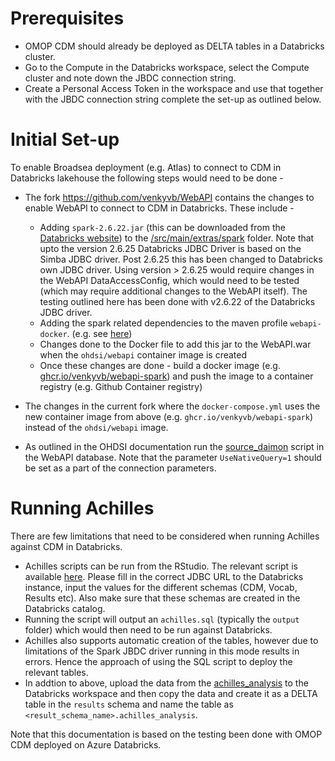 # Prerequisites
* OMOP CDM should already be deployed as DELTA tables in a Databricks cluster.
* Go to the Compute in the Databricks workspace, select the Compute cluster and note down the JBDC connection string.
* Create a Personal Access Token in the workspace and use that together with the JBDC connection string complete the set-up as outlined below. 

# Initial Set-up
To enable Broadsea deployment (e.g. Atlas) to connect to CDM in Databricks lakehouse the following steps would need to be done -
* The fork https://github.com/venkyvb/WebAPI contains the changes to enable WebAPI to connect to CDM in Databricks. These include -
  - Adding `spark-2.6.22.jar` (this can be downloaded from the [Databricks website](https://www.databricks.com/spark/jdbc-drivers-archive)) to the [/src/main/extras/spark](https://github.com/venkyvb/WebAPI/tree/master/src/main/extras/spark) folder.  Note that upto the version 2.6.25 Databricks JDBC Driver is based on the Simba JDBC driver. Post 2.6.25 this has been changed to Databricks own JDBC driver. Using version > 2.6.25 would require changes in the WebAPI DataAccessConfig, which would need to be tested (which may require additional changes to the WebAPI itself). The testing outlined here has been done with v2.6.22 of the Databricks JDBC driver.
  - Adding the spark related dependencies to the maven profile `webapi-docker`. (e.g. see [here](https://github.com/venkyvb/WebAPI/blob/4569019d8eb8e766ac5483df94e4dc034bcfe2ae/pom.xml#LL1336-L1382C15))
  - Changes done to the Docker file to add this jar to the WebAPI.war when the `ohdsi/webapi` container image is created
  - Once these changes are done - build a docker image (e.g. [ghcr.io/venkyvb/webapi-spark](https://github.com/venkyvb/WebAPI/pkgs/container/webapi-spark)) and push the image to a container registry (e.g. Github Container registry)

* The changes in the current fork where the `docker-compose.yml` uses the new container image from above (e.g. `ghcr.io/venkyvb/webapi-spark`) instead of the `ohdsi/webapi` image.

* As outlined in the OHDSI documentation run the [source_daimon](./spark/source_source_daimon.sql) script in the WebAPI database. Note that the parameter `UseNativeQuery=1` should be set as a part of the connection parameters. 

# Running Achilles
There are few limitations that need to be considered when running Achilles against CDM in Databricks.
* Achilles scripts can be run from the RStudio. The relevant script is available [here](./RunningAchillesDatabricks.R). Please fill in the correct JDBC URL to the Databricks instance, input the values for the different schemas (CDM, Vocab, Results etc). Also make sure that these schemas are created in the Databricks catalog.
* Running the script will output an `achilles.sql` (typically the `output` folder) which would then need to be run against Databricks.
* Achilles also supports automatic creation of the tables, however due to limitations of the Spark JBDC driver running in this mode results in errors. Hence the approach of using the SQL script to deploy the relevant tables.
* In addtion to above, upload the data from the [achilles_analysis](achilles_analysis_details.csv) to the Databricks workspace and then copy the data and create it as a DELTA table in the `results` schema and name the table as `<result_schema_name>.achilles_analysis`.

Note that this documentation is based on the testing been done with OMOP CDM deployed on Azure Databricks. 
